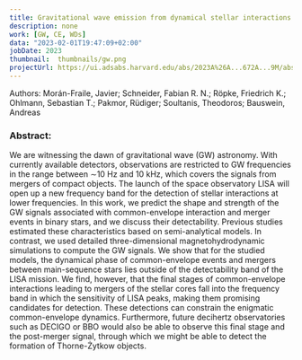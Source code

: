 ```yaml
---
title: Gravitational wave emission from dynamical stellar interactions
description: none
work: [GW, CE, WDs]
data: "2023-02-01T19:47:09+02:00"
jobDate: 2023
thumbnail:  thumbnails/gw.png
projectUrl: https://ui.adsabs.harvard.edu/abs/2023A%26A...672A...9M/abstract
---
```


Authors: Morán-Fraile, Javier; Schneider, Fabian R. N.; Röpke, Friedrich K.; Ohlmann, Sebastian T.; Pakmor, Rüdiger; Soultanis, Theodoros; Bauswein, Andreas


### Abstract:

We are witnessing the dawn of gravitational wave (GW) astronomy. With currently available detectors, observations are restricted to GW frequencies in the range between ∼10 Hz and 10 kHz, which covers the signals from mergers of compact objects. The launch of the space observatory LISA will open up a new frequency band for the detection of stellar interactions at lower frequencies. In this work, we predict the shape and strength of the GW signals associated with common-envelope interaction and merger events in binary stars, and we discuss their detectability. Previous studies estimated these characteristics based on semi-analytical models. In contrast, we used detailed three-dimensional magnetohydrodynamic simulations to compute the GW signals. We show that for the studied models, the dynamical phase of common-envelope events and mergers between main-sequence stars lies outside of the detectability band of the LISA mission. We find, however, that the final stages of common-envelope interactions leading to mergers of the stellar cores fall into the frequency band in which the sensitivity of LISA peaks, making them promising candidates for detection. These detections can constrain the enigmatic common-envelope dynamics. Furthermore, future decihertz observatories such as DECIGO or BBO would also be able to observe this final stage and the post-merger signal, through which we might be able to detect the formation of Thorne-Żytkow objects.
